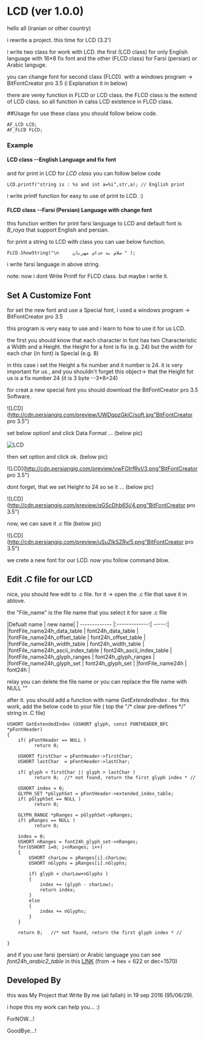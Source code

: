 # LCD (ver 1.0.0)
hello all (iranian or other country)

i rewrite a project. this time for LCD (3.2')

i write two class for work with LCD. the first (LCD class) for only English language with 16*8 fix font and the other (FLCD class) for Farsi (persian) or Arabic languge.

you can change font for second class (FLCD). with a windows program -> BitFontCreator pro 3.5 (i Explanation it in below)

there are verey function in FLCD or LCD class. the FLCD class is the extend of LCD class. so all function in calss LCD existence in FLCD class.

##Usage
for use these class you should follow below code.

	AF_LCD LCD;
	AF_FLCD FLCD;
	
### Example
#### LCD class --English Language and fix font
and for print in LCD for *LCD class* you can follow below code

	LCD.printf("string is : %s and int a=%i",str,a); // English print
	
i write printf function for easy to use of print to LCD. :)

#### FLCD class --Farsi (Persian) Language with change font
this function written for print farsi language to LCD and default font is *B_roya* that support English and persian.

for print a string to LCD with class you can uae below function.

	FLCD.ShowString("\n     سلام به خداي مهربان " );
	
i write farsi language in above string.

note: now i dont Write Printf for FLCD class. but maybe i write it.

## Set A Customize Font
for set the new font and use a Special font, i used a windows program -> BitFontCreator pro 3.5

this program is very easy to use and i learn to how to use it for us LCD.

the first you should know that each character in font has two Characteristic a Width and a Height. the Height for a font is fix (e.g. 24) but the width for each char (in font) is Special (e.g. 8)

in this case i set the Height a fix number and it number is 24. it is very important for us , and you shouldn't forget this object-> that the Height fot us is a fix number 24 (it is 3 byte --3*8=24)

for creat a new special font you should download the BitFontCreator pro 3.5 Software.

![LCD](http://cdn.persiangig.com/preview/UWDqpzGkjC/soft.jpg"BitFontCreator pro 3.5")


set below option! and click Data Format ... (below pic)

![LCD](http://cdn.persiangig.com/preview/LBeIvmXTnu/2.png " BitFontCreator pro 3.5")


then set option and click ok. (below pic)

![LCD](http://cdn.persiangig.com/preview/vwFOIrfRvI/3.png"BitFontCreator pro 3.5")


dont forget, that we set Height to 24 so se it ... (below pic)

![LCD](http://cdn.persiangig.com/preview/qGScDhb65j/4.png"BitFontCreator pro 3.5")




now, we can save it .c file (below pic)

![LCD](http://cdn.persiangig.com/preview/uSuZlkSZRv/5.png"BitFontCreator pro 3.5")


we crete a new font for our LCD. now you follow command blow.

## Edit .C file for our LCD
nice, you should few edit to .c file. for it -> open the .c file that save it in ablove.

the "File_name" is the file name that you select it for save .c file


|Defualt name        |       new name|
| ------------- |:-------------:| -----:|
|fontFile_name24h_data_table        |   font24h_data_table  |
|fontFile_name24h_offset_table      |  font24h_offset_table  |
|fontFile_name24h_width_table       | font24h_width_table     |
|fontFile_name24h_ascii_index_table |  font24h_ascii_index_table |
|fontFile_name24h_glyph_ranges      |  font24h_glyph_ranges |
|fontFile_name24h_glyph_set         |  font24h_glyph_set |
|fontFile_name24h                      |  font24h |

relay you can delete the file name or you can replace the file name with NULL "" 

after it. you should add a function with name *GetExtendedIndex* . for this work, add the below code to your file ( top the "/* clear pre-defines */" string in .C file)

 
	USHORT GetExtendedIndex (USHORT glyph, const FONTHEADER_BFC *pFontHeader)
    {
        if( pFontHeader == NULL )
		      return 0;

        USHORT firstChar = pFontHeader->firstChar;
        USHORT lastChar  = pFontHeader->lastChar;

        if( glyph < firstChar || glyph > lastChar )
			  return 0;  //* not found, return the first glyph index * //

        USHORT index = 0;
        GLYPH_SET *pGlyphSet = pFontHeader->extended_index_table;
        if( pGlyphSet == NULL )
			  return 0;

        GLYPH_RANGE *pRanges = pGlyphSet->pRanges;
        if( pRanges == NULL )
		      return 0;

        index = 0;
        USHORT nRanges = font24h_glyph_set->nRanges;
        for(USHORT i=0; i<nRanges; i++)
        {
            USHORT charLow = pRanges[i].charLow;
            USHORT nGlyphs = pRanges[i].nGlyphs;

            if( glyph < charLow+nGlyphs )
            {
                index += (glyph - charLow);
                return index;
            }
            else
            {
                index += nGlyphs;
            }
        }

        return 0;   //* not found, return the first glyph index * //

    }
		
and if you use farsi (persian) or Arabic language you can see *font24h_arabic2_table* in this [LINK](https://github.com/fallaha/LCD/blob/master/AF_LCD_LIB/B_Roya24h.h)  (from -> hex = 622 or dec=1570)

## Developed By
this was My Project that Write By me (ali fallah) in 19 sep 2016 (95/06/29).

i hope this my work can help you... :)

ForNOW...!

GoodBye...!
  



